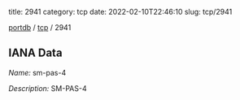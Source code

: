 title: 2941
category: tcp
date: 2022-02-10T22:46:10
slug: tcp/2941

[portdb](/) / [tcp](/category/tcp.html) / 2941


## IANA Data

_Name:_ sm-pas-4

_Description:_ SM-PAS-4

